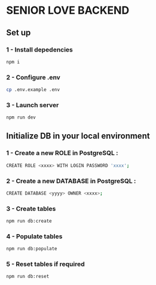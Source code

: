 # SENIOR LOVE BACKEND

## Set up
### 1 - Install depedencies
```bash
npm i
```

### 2 - Configure .env
```bash
cp .env.example .env
```

### 3 - Launch server
```bash
npm run dev
```

## Initialize DB in your local environment


### 1 - Create a new ROLE in PostgreSQL :
```bash
CREATE ROLE <xxxx> WITH LOGIN PASSWORD 'xxxx';
```

### 2 - Create a new DATABASE in PostgreSQL :
```bash
CREATE DATABASE <yyyy> OWNER <xxxx>;
```

### 3 - Create tables
```bash
npm run db:create
```

### 4 - Populate tables
```bash
npm run db:populate
```

### 5 - Reset tables if required
```bash
npm run db:reset
```